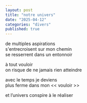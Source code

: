 ```yaml
---
layout: post
title: "notre univers"
date: "2025-04-12"
categories: "divers"
published: true
---
```


de multiples aspirations  
s'entrecroisent sur mon chemin  
se resserrent dans un entonnoir  

à tout vouloir  
on risque de ne jamais rien atteindre  

avec le temps je deviens  
plus ferme dans mon << vouloir >>  

et l’univers conspire à le réaliser  
